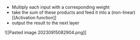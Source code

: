 - Multiply each input with a corresponding weight
- take the sum of these products and feed it into a (non-linear) [[Activation function]]
- output the result to the next layer

![[Pasted image 20230915082904.png]]

